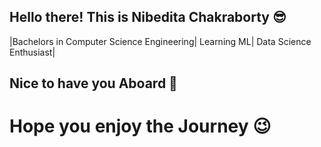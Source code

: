 ## Hello there! This is Nibedita Chakraborty 😎
|Bachelors in Computer Science Engineering| Learning ML| Data Science Enthusiast|

## Nice to have you Aboard 🙌
# Hope you enjoy the Journey 😉

